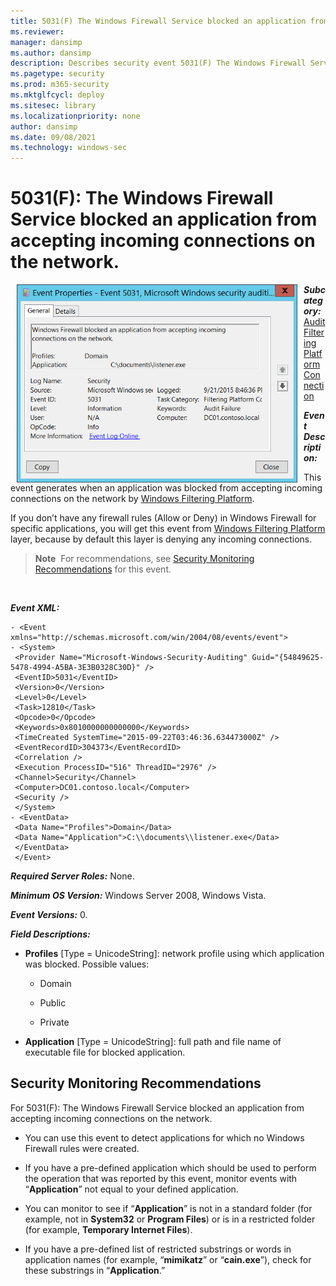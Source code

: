 ```yaml
---
title: 5031(F) The Windows Firewall Service blocked an application from accepting incoming connections on the network. (Windows 10)
ms.reviewer: 
manager: dansimp
ms.author: dansimp
description: Describes security event 5031(F) The Windows Firewall Service blocked an application from accepting incoming connections on the network.
ms.pagetype: security
ms.prod: m365-security
ms.mktglfcycl: deploy
ms.sitesec: library
ms.localizationpriority: none
author: dansimp
ms.date: 09/08/2021
ms.technology: windows-sec
---
```


# 5031(F): The Windows Firewall Service blocked an application from accepting incoming connections on the network.


<img src="images/event-5031.png" alt="Event 5031 illustration" width="449" height="317" hspace="10" align="left" />

***Subcategory:***&nbsp;[Audit Filtering Platform Connection](audit-filtering-platform-connection.md)

***Event Description:***

This event generates when an application was blocked from accepting incoming connections on the network by [Windows Filtering Platform](/windows/win32/fwp/windows-filtering-platform-start-page).

If you don’t have any firewall rules (Allow or Deny) in Windows Firewall for specific applications, you will get this event from [Windows Filtering Platform](/windows/win32/fwp/windows-filtering-platform-start-page) layer, because by default this layer is denying any incoming connections.

> **Note**&nbsp;&nbsp;For recommendations, see [Security Monitoring Recommendations](#security-monitoring-recommendations) for this event.

<br clear="all">

***Event XML:***
```
- <Event xmlns="http://schemas.microsoft.com/win/2004/08/events/event">
- <System>
 <Provider Name="Microsoft-Windows-Security-Auditing" Guid="{54849625-5478-4994-A5BA-3E3B0328C30D}" /> 
 <EventID>5031</EventID> 
 <Version>0</Version> 
 <Level>0</Level> 
 <Task>12810</Task> 
 <Opcode>0</Opcode> 
 <Keywords>0x8010000000000000</Keywords> 
 <TimeCreated SystemTime="2015-09-22T03:46:36.634473000Z" /> 
 <EventRecordID>304373</EventRecordID> 
 <Correlation /> 
 <Execution ProcessID="516" ThreadID="2976" /> 
 <Channel>Security</Channel> 
 <Computer>DC01.contoso.local</Computer> 
 <Security /> 
 </System>
- <EventData>
 <Data Name="Profiles">Domain</Data> 
 <Data Name="Application">C:\\documents\\listener.exe</Data> 
 </EventData>
 </Event>

```

***Required Server Roles:*** None.

***Minimum OS Version:*** Windows Server 2008, Windows Vista.

***Event Versions:*** 0.

***Field Descriptions:***

-   **Profiles** \[Type = UnicodeString\]: network profile using which application was blocked. Possible values:

    -   Domain

    -   Public

    -   Private

-   **Application** \[Type = UnicodeString\]: full path and file name of executable file for blocked application.

## Security Monitoring Recommendations

For 5031(F): The Windows Firewall Service blocked an application from accepting incoming connections on the network.

-   You can use this event to detect applications for which no Windows Firewall rules were created.

-   If you have a pre-defined application which should be used to perform the operation that was reported by this event, monitor events with “**Application**” not equal to your defined application.

-   You can monitor to see if “**Application**” is not in a standard folder (for example, not in **System32** or **Program Files**) or is in a restricted folder (for example, **Temporary Internet Files**).

-   If you have a pre-defined list of restricted substrings or words in application names (for example, “**mimikatz**” or “**cain.exe**”), check for these substrings in “**Application**.”